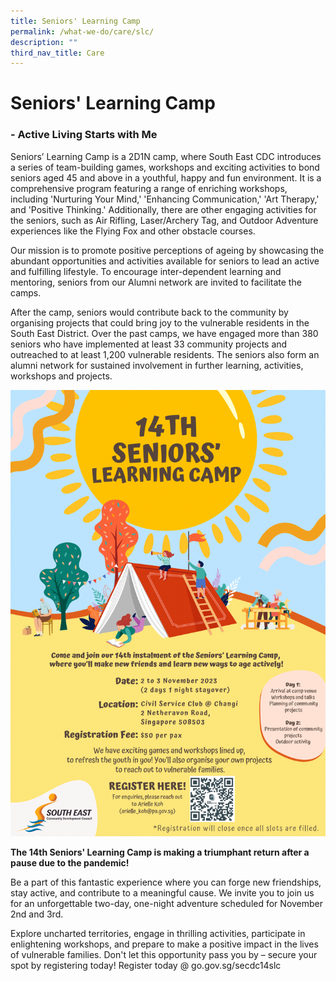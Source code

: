```yaml
---
title: Seniors' Learning Camp
permalink: /what-we-do/care/slc/
description: ""
third_nav_title: Care
---
```

# Seniors' Learning Camp 
### - Active Living Starts with Me

Seniors’ Learning Camp is a 2D1N camp, where South East CDC introduces a series of team-building games, workshops and exciting activities to bond seniors aged 45 and above in a youthful, happy and fun environment. It is a comprehensive program featuring a range of enriching workshops, including 'Nurturing Your Mind,' 'Enhancing Communication,' 'Art Therapy,' and 'Positive Thinking.' Additionally, there are other engaging activities for the seniors, such as Air Rifling, Laser/Archery Tag, and Outdoor Adventure experiences like the Flying Fox and other obstacle courses.

Our mission is to promote positive perceptions of ageing by showcasing the abundant opportunities and activities available for seniors to lead an active and fulfilling lifestyle. To encourage inter-dependent learning and mentoring, seniors from our Alumni network are invited to facilitate the camps.

After the camp, seniors would contribute back to the community by organising projects that could bring joy to the vulnerable residents in the South East District. Over the past camps, we have engaged more than 380 seniors who have implemented at least 33 community projects and outreached to at least 1,200 vulnerable residents. The seniors also form an alumni network for sustained involvement in further learning, activities, workshops and projects.

![Seniors' learning camp](/images/What%20We%20Do/CARE/14th%20seniors'%20learning%20camp%202023.png)

**The 14th Seniors' Learning Camp is making a triumphant return after a pause due to the pandemic!**

Be a part of this fantastic experience where you can forge new friendships, stay active, and contribute to a meaningful cause.
We invite you to join us for an unforgettable two-day, one-night adventure scheduled for November 2nd and 3rd.

Explore uncharted territories, engage in thrilling activities, participate in enlightening workshops, and prepare to make a positive impact in the lives of vulnerable families. Don't let this opportunity pass you by – secure your spot by registering today! Register today @ go.gov.sg/secdc14slc
